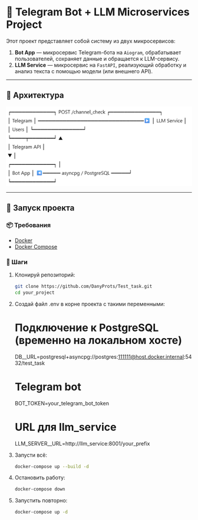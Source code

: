 # 🧠 Telegram Bot + LLM Microservices Project

Этот проект представляет собой систему из двух микросервисов:

1. **Bot App** — микросервис Telegram-бота на `Aiogram`, обрабатывает пользователей, сохраняет данные и обращается к LLM-сервису.
2. **LLM Service** — микросервис на `FastAPI`, реализующий обработку и анализ текста с помощью модели (или внешнего API).

---

## 🧱 Архитектура

![alt text](image.png)

---

## 🚀 Запуск проекта

### 📦 Требования

- [Docker](https://www.docker.com/)
- [Docker Compose](https://docs.docker.com/compose/)

### 🔧 Шаги

1. Клонируй репозиторий:
   ```bash
   git clone https://github.com/DanyProts/Test_task.git
   cd your_project

2. Создай файл .env в корне проекта с такими переменными:
    # Подключение к PostgreSQL (временно на локальном хосте)
    DB__URL=postgresql+asyncpg://postgres:111111@host.docker.internal:5432/test_task

    # Telegram bot
    BOT_TOKEN=your_telegram_bot_token

    # URL для llm_service
    LLM_SERVER__URL=http://llm_service:8001/your_prefix
3. Запусти всё:
    ```bash
    docker-compose up --build -d
4. Остановить работу:
    ```bash
    docker-compose down
5. Запустить повторно:
    ```bash
    docker-compose up -d
